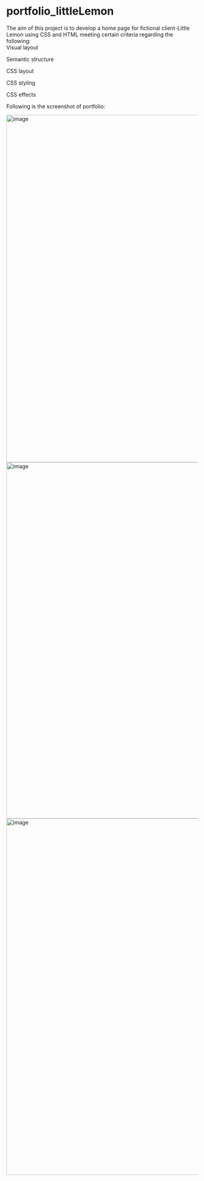 # portfolio_littleLemon
 The aim of this project is to develop a home page for fictional client-Little Lemon using CSS and HTML meeting certain criteria regarding the following:   
 Visual layout

Semantic structure

CSS layout

CSS styling

CSS effects

Following is the screenshot of portfolio:

<img width="914" alt="image" src="https://user-images.githubusercontent.com/111454531/224503319-01f65419-ff93-43a7-ba5a-dfb92b8c9a7e.png">

<img width="937" alt="image" src="https://user-images.githubusercontent.com/111454531/224503349-8c43098c-43c1-4734-9ef6-95ca63265c1c.png">

<img width="938" alt="image" src="https://user-images.githubusercontent.com/111454531/224503366-bc76e9b0-790b-4564-8bde-3ffc81cb974f.png">
